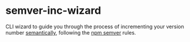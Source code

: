 # semver-inc-wizard

CLI wizard to guide you through the process of incrementing your version number [semantically](http://semver.org/), following the [npm semver](https://www.npmjs.com/package/semver) rules.
